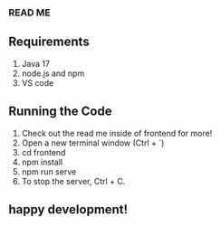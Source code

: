 ### READ ME ### 

## Requirements ##
1. Java 17
2. node.js and npm 
3. VS code

## Running the Code ##
1. Check out the read me inside of frontend for more!
2. Open a new terminal window (Ctrl + `) 
3. cd frontend
4. npm install
5. npm run serve 
6. To stop the server, Ctrl + C. 

## happy development! ##
